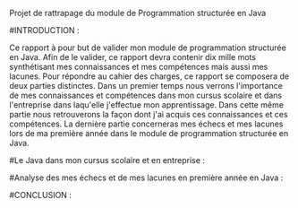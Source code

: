 Projet de rattrapage du module de Programmation structurée en Java


#INTRODUCTION :




Ce rapport à pour but de valider mon module de programmation structurée en Java. 
Afin de le valider, ce rapport devra contenir dix mille mots synthétisant mes connaissances et mes compétences mais 
aussi mes lacunes. Pour répondre au cahier des charges, ce rapport se composera de deux parties distinctes. 
Dans un premier temps nous verrons l'importance de mes connaissances et compétences dans mon cursus scolaire et dans 
l'entreprise dans laqu'elle j'effectue mon apprentissage. Dans cette même partie nous retrouverons la façon dont j'ai 
acquis ces connaissances et ces compétences. La dernière partie concerneras mes échecs et mes lacunes lors de ma première
année dans le module de programmation structurée en Java.



#Le Java dans mon cursus scolaire et en entreprise :





#Analyse des mes échecs et de mes lacunes en première année en Java :



#CONCLUSION :

